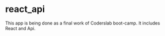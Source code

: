 # react_api

This app is being done as a final work of Coderslab boot-camp. It includes React and Api.
